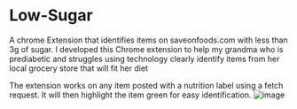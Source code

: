 # Low-Sugar
A chrome Extension that identifies items on saveonfoods.com with less than 3g of sugar. I developed this Chrome extension to help my grandma who is prediabetic and struggles using technology clearly identify items from her local grocery store that will fit her diet

The extension works on any item posted with a nutrition label using a fetch request. It will then highlight the item green for easy identification.
![image](https://github.com/user-attachments/assets/adf844f7-f212-4aea-82fe-19b9ad708dfb)
